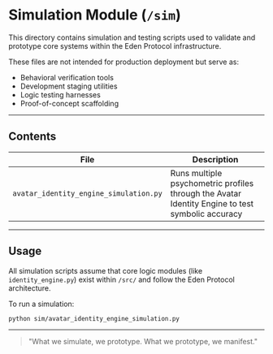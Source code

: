 # Simulation Module (`/sim`)

This directory contains simulation and testing scripts used to validate and prototype core systems within the Eden Protocol infrastructure.

These files are not intended for production deployment but serve as:
- Behavioral verification tools
- Development staging utilities
- Logic testing harnesses
- Proof-of-concept scaffolding

---

## Contents

| File | Description |
|------|-------------|
| `avatar_identity_engine_simulation.py` | Runs multiple psychometric profiles through the Avatar Identity Engine to test symbolic accuracy |

---

## Usage

All simulation scripts assume that core logic modules (like `identity_engine.py`) exist within `/src/` and follow the Eden Protocol architecture.

To run a simulation:
```bash
python sim/avatar_identity_engine_simulation.py
```

---

> "What we simulate, we prototype. What we prototype, we manifest."
